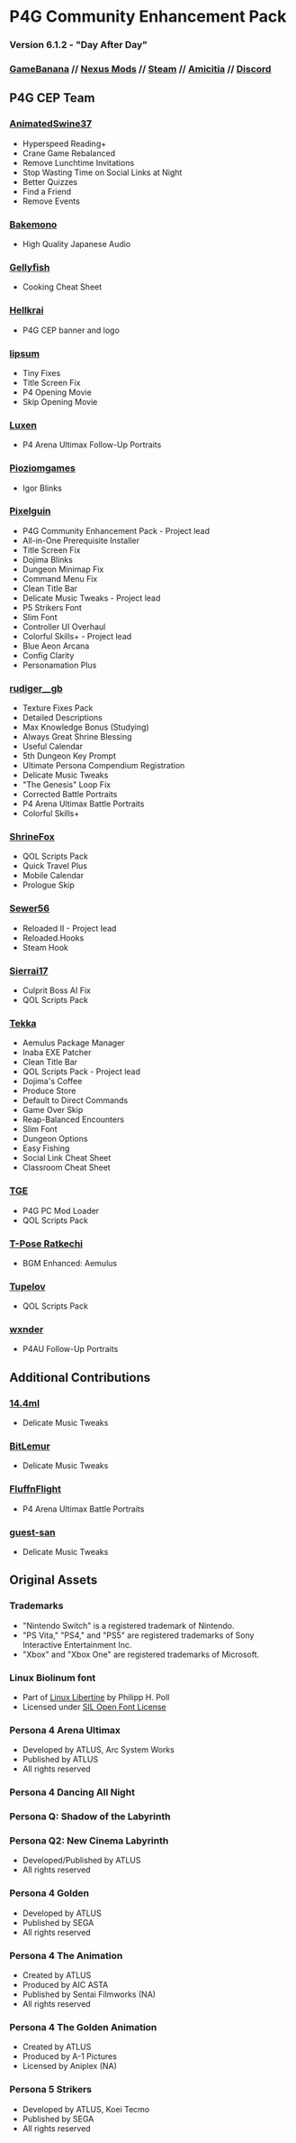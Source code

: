 # P4G Community Enhancement Pack
### Version 6.1.2 - "Day After Day"
### [GameBanana](https://gamebanana.com/mods/50961) // [Nexus Mods](https://www.nexusmods.com/persona4golden/mods/11?tab=files) // [Steam](https://steamcommunity.com/sharedfiles/filedetails/?id=2234676152) // [Amicitia](https://amicitia.github.io/post/p4g-community-enhancement-pack) // [Discord](https://discord.gg/aZkkqnw)

## P4G CEP Team

### [AnimatedSwine37](https://gamebanana.com/members/1742760)
* Hyperspeed Reading+
* Crane Game Rebalanced
* Remove Lunchtime Invitations
* Stop Wasting Time on Social Links at Night
* Better Quizzes
* Find a Friend
* Remove Events

### [Bakemono](https://steamcommunity.com/id/bakemono)
* High Quality Japanese Audio

### [Gellyfish](https://gamebanana.com/members/1764106)
* Cooking Cheat Sheet

### [Hellkrai](https://www.behance.net/hellkrai)
* P4G CEP banner and logo

### [lipsum](https://github.com/zarroboogs)
* Tiny Fixes
* Title Screen Fix
* P4 Opening Movie
* Skip Opening Movie

### [Luxen](https://gamebanana.com/members/1638422)
* P4 Arena Ultimax Follow-Up Portraits

### [Pioziomgames](https://gamebanana.com/members/1757842)
* Igor Blinks

### [Pixelguin](https://ko-fi.com/pixelguin)
* P4G Community Enhancement Pack - Project lead
* All-in-One Prerequisite Installer
* Title Screen Fix
* Dojima Blinks
* Dungeon Minimap Fix
* Command Menu Fix
* Clean Title Bar
* Delicate Music Tweaks - Project lead
* P5 Strikers Font
* Slim Font
* Controller UI Overhaul
* Colorful Skills+ - Project lead
* Blue Aeon Arcana
* Config Clarity
* Personamation Plus

### [rudiger__gb](https://linktr.ee/rudiger_mods)
* Texture Fixes Pack
* Detailed Descriptions
* Max Knowledge Bonus (Studying)
* Always Great Shrine Blessing
* Useful Calendar
* 5th Dungeon Key Prompt
* Ultimate Persona Compendium Registration
* Delicate Music Tweaks
* "The Genesis" Loop Fix
* Corrected Battle Portraits
* P4 Arena Ultimax Battle Portraits
* Colorful Skills+

### [ShrineFox](https://shrinefox.com)
* QOL Scripts Pack
* Quick Travel Plus
* Mobile Calendar
* Prologue Skip

### [Sewer56](https://github.com/Sewer56)
* Reloaded II - Project lead
* Reloaded.Hooks
* Steam Hook

### [Sierrai17](https://gamebanana.com/members/1749229)
* Culprit Boss AI Fix
* QOL Scripts Pack

### [Tekka](https://ko-fi.com/tekka)
* Aemulus Package Manager
* Inaba EXE Patcher
* Clean Title Bar
* QOL Scripts Pack - Project lead
* Dojima's Coffee
* Produce Store
* Default to Direct Commands
* Game Over Skip
* Reap-Balanced Encounters
* Slim Font
* Dungeon Options
* Easy Fishing
* Social Link Cheat Sheet
* Classroom Cheat Sheet

### [TGE](https://github.com/TGEnigma)
* P4G PC Mod Loader
* QOL Scripts Pack

### [T-Pose Ratkechi](https://gamebanana.com/members/1736131)
* BGM Enhanced: Aemulus

### [Tupelov](https://gamebanana.com/members/1739633)
* QOL Scripts Pack

### [wxnder](https://gamebanana.com/members/1738696)
* P4AU Follow-Up Portraits

## Additional Contributions

### [14.4ml](https://soundcloud.com/144ml)
* Delicate Music Tweaks

### [BitLemur](https://www.youtube.com/channel/UCUEkkPN21vZWE_XeyYrgTLQ/about)
* Delicate Music Tweaks

### [FluffnFlight](https://twitter.com/FluffnFlight)
* P4 Arena Ultimax Battle Portraits

### [guest-san](https://www.youtube.com/channel/UC5wYlCzWIkIUV4434C5rCag/about)
* Delicate Music Tweaks

## Original Assets

### Trademarks
* "Nintendo Switch" is a registered trademark of Nintendo.
* "PS Vita," "PS4," and "PS5" are registered trademarks of Sony Interactive Entertainment Inc. 
* "Xbox" and "Xbox One" are registered trademarks of Microsoft. 

### Linux Biolinum font
* Part of [Linux Libertine](http://www.linuxlibertine.org/) by Philipp H. Poll
* Licensed under [SIL Open Font License](https://scripts.sil.org/cms/scripts/page.php?site_id=nrsi&id=OFL)

### Persona 4 Arena Ultimax
* Developed by ATLUS, Arc System Works
* Published by ATLUS
* All rights reserved

### Persona 4 Dancing All Night
### Persona Q: Shadow of the Labyrinth
### Persona Q2: New Cinema Labyrinth
* Developed/Published by ATLUS
* All rights reserved

### Persona 4 Golden

  * Developed by ATLUS
  * Published by SEGA
  * All rights reserved

### Persona 4 The Animation

* Created by ATLUS
* Produced by AIC ASTA
* Published by Sentai Filmworks (NA)
* All rights reserved

### Persona 4 The Golden Animation

* Created by ATLUS
* Produced by A-1 Pictures
* Licensed by Aniplex (NA)

### Persona 5 Strikers
  * Developed by ATLUS, Koei Tecmo
  * Published by SEGA
  * All rights reserved
